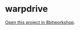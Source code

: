 warpdrive
=====

[Open this project in 8bitworkshop](http://8bitworkshop.com/redir.html?platform=apple2&githubURL=https%3A%2F%2Fgithub.com%2FDigitEngine%2Fwarpdrive&file=warpdrive.dasm).
